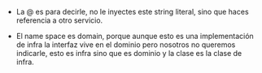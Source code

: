 * La @ es para decirle, no le inyectes este string literal, sino que haces referencia a otro servicio.

* El name space es domain, porque aunque esto es una implementación de infra la interfaz vive en el dominio pero
nosotros no queremos indicarle, esto es infra sino que es dominio y la clase es la clase de infra.
